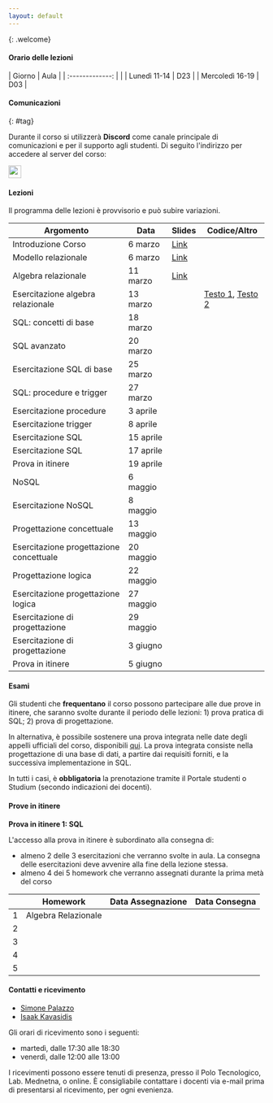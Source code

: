 ```yaml
---
layout: default
---
```

{: .welcome} 

#### Orario delle lezioni

| Giorno          | Aula  |
| :-------------: |       |
| Lunedì 11-14    |  D23  | 
| Mercoledì 16-19 |  D03  | 

#### Comunicazioni
{: #tag}

Durante il corso si utilizzerà **Discord** come canale principale di comunicazioni e per il supporto agli studenti.
Di seguito l'indirizzo per accedere al server del corso:

<img src='imgs/discord.png' height='25'>

#### Lezioni

Il programma delle lezioni è provvisorio e può subire variazioni.

| Argomento                                 | Data             | Slides                          | Codice/Altro      |
|-------------------------------------------|------------------|-------------------------------  |-------------|
| Introduzione Corso                        | 6 marzo | [Link](https://studentiunict-my.sharepoint.com/:b:/g/personal/simone_palazzo_unict_it/EcEQo0RU_HBEghaVtbzMlKkBFz4dkVDQEbVolZUmJ_lXRw?e=0zzyoT)
| Modello relazionale                       | 6 marzo | [Link](https://studentiunict-my.sharepoint.com/:b:/g/personal/simone_palazzo_unict_it/EUYekvU8Ec9Oj4CYHyXNHo0BdiYQinHlffKWkCFTcR-3Jw?e=v5UrQR)
| Algebra relazionale                       | 11 marzo | [Link](https://studentiunict-my.sharepoint.com/:b:/g/personal/simone_palazzo_unict_it/EfOjXxpmWtVKpeM0qJyJR1wB39FAFL6JJYEi9heyoijMlg?e=NGHcJO)
| Esercitazione algebra relazionale         | 13 marzo |  |  [Testo 1](https://studentiunict-my.sharepoint.com/:b:/g/personal/simone_palazzo_unict_it/ERyyqBsJBbZGvWIT6lUqbFwBI8Uvpusv7LRY8eFPqzx1JQ?e=lHadKF), [Testo 2](https://studentiunict-my.sharepoint.com/:b:/g/personal/simone_palazzo_unict_it/EegBD2LLquFKtQYR74IcJZABwNl13VOF4PBjTaMOkeTy8A?e=QcnpO5)
| SQL: concetti di base                     | 18 marzo | 
| SQL avanzato                              | 20 marzo | 
| Esercitazione SQL di base                 | 25 marzo | 
| SQL: procedure e trigger                  | 27 marzo | 
| Esercitazione procedure                   | 3 aprile | 
| Esercitazione trigger                     | 8 aprile | 
| Esercitazione SQL                         | 15 aprile | 
| Esercitazione SQL                         | 17 aprile | 
| Prova in itinere                          | 19 aprile | 
| NoSQL                                     | 6 maggio | 
| Esercitazione NoSQL                       | 8 maggio | 
| Progettazione concettuale                 | 13 maggio | 
| Esercitazione progettazione concettuale   | 20 maggio | 
| Progettazione logica                      | 22 maggio | 
| Esercitazione progettazione logica        | 27 maggio | 
| Esercitazione di progettazione            | 29 maggio | 
| Esercitazione di progettazione            | 3 giugno | 
| Prova in itinere                          | 5 giugno | 

#### Esami

Gli studenti che **frequentano** il corso possono partecipare alle due prove in itinere, che saranno svolte durante il periodo delle lezioni: 1) prova pratica di SQL; 2) prova di progettazione.

In alternativa, è possibile sostenere una prova integrata nelle date degli appelli ufficiali del corso, disponibili [qui](https://www.dieei.unict.it/sites/default/files/files/CalendarioEsami_L8INF_2023-2024_v2.pdf).
La prova integrata consiste nella progettazione di una base di dati, a partire dai requisiti forniti, e la successiva implementazione in SQL.

In tutti i casi, è **obbligatoria** la prenotazione tramite il Portale studenti o Studium (secondo indicazioni dei docenti).

#### Prove in itinere

**Prova in itinere 1: SQL**

L'accesso alla prova in itinere è subordinato alla consegna di:
  - almeno 2 delle 3 esercitazioni che verranno svolte in aula. La consegna delle esercitazioni deve avvenire alla fine della lezione stessa. 
  - almeno 4 dei 5 homework che verranno assegnati durante la prima metà del corso

|       | Homework                  | Data Assegnazione | Data Consegna    |
|------ | ------------------------- | ----------------  | ---------------- |
| 1     | Algebra Relazionale       |                   |                  |
| 2     |                           |                   |                  |
| 3     |                           |                   |                  |
| 4     |                           |                   |                  |
| 5     |                           |                   |                  |

#### Contatti e ricevimento

- [Simone Palazzo](mailto:simone.palazzo@unict.it)
- [Isaak Kavasidis](mailto:kavasidis@dieei.unict.it)

Gli orari di ricevimento sono i seguenti:
- martedì, dalle 17:30 alle 18:30
- venerdì, dalle 12:00 alle 13:00

I ricevimenti possono essere tenuti di presenza, presso il Polo Tecnologico, Lab. Mednetna, o online.
È consigliabile contattare i docenti via e-mail prima di presentarsi al ricevimento, per ogni evenienza.
